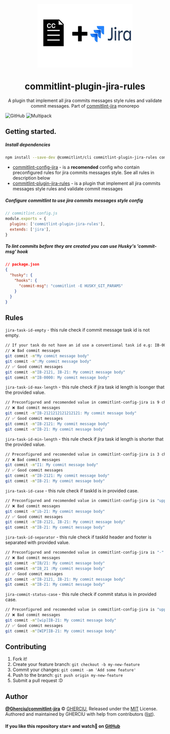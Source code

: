 <div align="center">
  <img width="300" height="200"
    src="https://raw.githubusercontent.com/Gherciu/commitlint-jira/master/logo.png">
  <h1>commitlint-plugin-jira-rules</h1>
  <p>A plugin that implement all jira commits messages style rules and validate commit messages. Part of <a href="https://github.com/Gherciu/commitlint-jira">commitlint-jira</a> monorepo</p>
</div>

![GitHub](https://img.shields.io/github/license/Gherciu/commitlint-jira)
![Multipack](https://img.shields.io/badge/Generated%20from-Gherciu%2Fmultipack-green)

## Getting started.

##### Install dependencies

```bash
npm install --save-dev @commitlint/cli commitlint-plugin-jira-rules commitlint-config-jira
```

- [commitlint-config-jira](https://github.com/Gherciu/commitlint-jira/tree/master/packages/commitlint-config-jira) - is a **recomended** config who contain preconfigured rules for jira commits messages style. See all rules in description below
- [commitlint-plugin-jira-rules](https://github.com/Gherciu/commitlint-jira/tree/master/packages/commitlint-plugin-jira-rules) - is a plugin that implement all jira commits messages style rules and validate commit messages

##### Configure commitlint to use jira commits messages style config

```js
// commitlint.config.js
module.exports = {
  plugins: ['commitlint-plugin-jira-rules'],
  extends: ['jira'],
}
```

##### To lint commits before they are created you can use Husky's 'commit-msg' hook

```json
// package.json
{
  "husky": {
    "hooks": {
      "commit-msg": "commitlint -E HUSKY_GIT_PARAMS"
    }
  }
}
```

## Rules

`jira-task-id-empty` - this rule check if commit message task id is not empty.

```bash
// If your task do not have an id use a conventional task id e.g: IB-0000
// ❌ Bad commit messages
git commit -m"My commit message body"
git commit -m":My commit message body"
// ✅ Good commit messages
git commit -m"IB-2121, IB-21: My commit message body"
git commit -m"IB-0000: My commit message body"
```

`jira-task-id-max-length` - this rule check if jira task id length is loonger that the provided value.

```bash
// Preconfigured and recomended value in commitlint-config-jira is 9 chars
// ❌ Bad commit messages
git commit -m"IB-2121212121212121: My commit message body"
// ✅ Good commit messages
git commit -m"IB-2121: My commit message body"
git commit -m"IB-21: My commit message body"
```

`jira-task-id-min-length` - this rule check if jira task id length is shorter that the provided value.

```bash
// Preconfigured and recomended value in commitlint-config-jira is 3 chars
// ❌ Bad commit messages
git commit -m"I1: My commit message body"
// ✅ Good commit messages
git commit -m"IB-2121: My commit message body"
git commit -m"IB-21: My commit message body"
```

`jira-task-id-case` - this rule check if taskId is in provided case.

```bash
// Preconfigured and recomended value in commitlint-config-jira is "uppercase"
// ❌ Bad commit messages
git commit -m"ib-21: My commit message body"
// ✅ Good commit messages
git commit -m"IB-2121, IB-21: My commit message body"
git commit -m"IB-21: My commit message body"
```

`jira-task-id-separator` - this rule check if taskId header and footer is separated with provided value.

```bash
// Preconfigured and recomended value in commitlint-config-jira is "-"
// ❌ Bad commit messages
git commit -m"IB/21: My commit message body"
git commit -m"IB_21 :My commit message body"
// ✅ Good commit messages
git commit -m"IB-2121, IB-21: My commit message body"
git commit -m"IB-21: My commit message body"
```

`jira-commit-status-case` - this rule check if commit status is in provided case.

```bash
// Preconfigured and recomended value in commitlint-config-jira is "uppercase"
// ❌ Bad commit messages
git commit -m"[wip]IB-21: My commit message body"
// ✅ Good commit messages
git commit -m"[WIP]IB-21: My commit message body"
```

## Contributing

1. Fork it!
2. Create your feature branch: `git checkout -b my-new-feature`
3. Commit your changes: `git commit -am 'Add some feature'`
4. Push to the branch: `git push origin my-new-feature`
5. Submit a pull request :D

## Author

**[@Gherciu/commitlint-jira](https://github.com/Gherciu/commitlint-jira)** © [GHERCIU](https://github.com/Gherciu), Released under the [MIT](https://github.com/Gherciu/commitlint-jira/blob/master/LICENSE) License.<br>
Authored and maintained by GHERCIU with help from contributors ([list](https://github.com/Gherciu/commitlint-jira/contributors)).

#### If you like this repository star⭐ and watch👀 on [GitHub](https://github.com/Gherciu/commitlint-jira)
